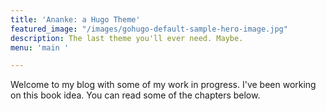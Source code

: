 ```yaml
---
title: 'Ananke: a Hugo Theme'
featured_image: "/images/gohugo-default-sample-hero-image.jpg"
description: The last theme you'll ever need. Maybe.
menu: 'main '

---
```

Welcome to my blog with some of my work in progress. I've been working on this book idea. You can read some of the chapters below.
